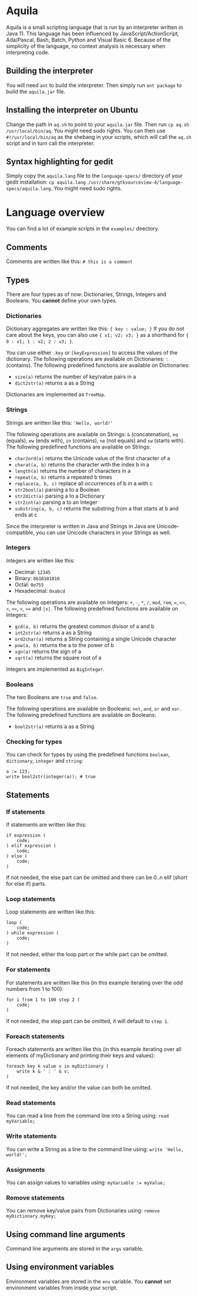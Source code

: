 # Aquila

Aquila is a small scripting language that is run by an interpreter written in Java 11. This language has been influenced by JavaScript/ActionScript, Ada/Pascal, Bash, Batch, Python and Visual Basic 6. Because of the simplicity of the language, no context analysis is necessary when interpreting code.

## Building the interpreter

You will need `ant` to build the interpreter.
Then simply run `ant package` to build the `aquila.jar` file.

## Installing the interpreter on Ubuntu

Change the path in `aq.sh` to point to your `aquila.jar` file.
Then run `cp aq.sh /usr/local/bin/aq`. You might need sudo rights.
You can then use `#!/usr/local/bin/aq` as the shebang in your scripts, which will call the `aq.sh` script and in turn call the interpreter.

## Syntax highlighting for gedit

Simply copy the `aquila.lang` file to the `language-specs/` directory of your gedit installation:
`cp aquila.lang /usr/share/gtksourceview-4/language-specs/aquila.lang`. You might need sudo rights.

# Language overview

You can find a lot of example scripts in the `examples/` directory.

## Comments

Comments are written like this: `# this is a comment`

## Types

There are four types as of now: Dictionaries, Strings, Integers and Booleans. You **cannot** define your own types.

### Dictionaries

Dictionary aggregates are written like this: `{ key : value; }`
If you do not care about the keys, you can also use `{ v1; v2; v3; }` as a shorthand for `{ 0 : v1; 1 : v2; 2 : v3; }`.

You can use either `.key` or `[keyExpression]` to access the values of the dictionary.
The following operations are available on Dictionaries: `:` (contains).
The following predefined functions are available on Dictionaries:
 * `size(a)` returns the number of key/value pairs in a
 * `dict2str(a)` returns a as a String

Dictionaries are implemented as `TreeMap`.

### Strings

Strings are written like this: `'Hello, world!'`

The following operations are available on Strings: `&` (concatenation), `eq` (equals), `ew` (ends with), `in` (contains), `ne` (not equals) and `sw` (starts with).
The following predefined functions are available on Strings:
 * `char2ord(a)` returns the Unicode value of the first character of a
 * `charat(a, b)` returns the character with the index b in a
 * `length(a)` returns the number of characters in a
 * `repeat(a, b)` returns a repeated b times
 * `replace(a, b, c)` replace all occurrences of b in a with c
 * `str2bool(a)` parsing a to a Boolean
 * `str2dict(a)` parsing a to a Dictionary
 * `str2int(a)` parsing a to an Integer
 * `substring(a, b, c)` returns the substring from a that starts at b and ends at c

Since the interpreter is written in Java and Strings in Java are Unicode-compatible, you can use Unicode characters in your Strings as well.

### Integers

Integers are written like this:
 * Decimal: `12345`
 * Binary: `0b10101010`
 * Octal: `0o755`
 * Hexadecimal: `0xabcd`

The following operations are available on Integers: `+`, `-`, `*`, `/`, `mod`, `rem`, `=`, `<>`, `<`, `<=`, `>`, `>=` and `|x|`.
The following predefined functions are available on Integers:
 * `gcd(a, b)` returns the greatest common divisor of a and b
 * `int2str(a)` returns a as a String
 * `ord2char(a)` returns a String containing a single Unicode character
 * `pow(a, b)` returns the a to the power of b
 * `sgn(a)` returns the sign of a
 * `sqrt(a)` returns the square root of a

Integers are implemented as `BigInteger`.

### Booleans

The two Booleans are `true` and `false`.

The following operations are available on Booleans: `not`, `and`, `or` and `xor`.
The following predefined functions are available on Booleans:
 * `bool2str(a)` returns a as a String

### Checking for types

You can check for types by using the predefined functions `boolean`, `dictionary`, `integer` and `string`:
```
a := 123;
write bool2str(integer(a)); # true
```

## Statements

### If statements

If statements are written like this:
```
if expression (
    code;
) elif expression (
    code;
) else (
    code;
)
```
If not needed, the else part can be omitted and there can be 0..n elif (short for else if) parts.

### Loop statements

Loop statements are written like this:
```
loop (
    code;
) while expression (
    code;
)
```
If not needed, either the loop part or the while part can be omitted.

### For statements

For statements are written like this (in this example iterating over the odd numbers from 1 to 100):
```
for i from 1 to 100 step 2 (
    code;
)
```
If not needed, the step part can be omitted, it will default to `step 1`.

### Foreach statements

Foreach statements are written like this (in this example iterating over all elements of myDictionary and printing their keys and values):
```
foreach key k value v in myDictionary (
    write k & ' : ' & v;
)
```
If not needed, the key and/or the value can both be omitted.

### Read statements

You can read a line from the command line into a String using: `read myVariable;`

### Write statements

You can write a String as a line to the command line using: `write 'Hello, world!';`

### Assignments

You can assign values to variables using: `myVariable := myValue;`

### Remove statements

You can remove key/value pairs from Dictionaries using: `remove myDictionary.myKey;`

## Using command line arguments

Command line arguments are stored in the `args` variable.

## Using environment variables

Environment variables are stored in the `env` variable. You **cannot** set environment variables from inside your script.
